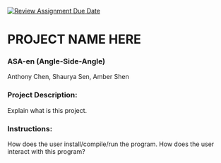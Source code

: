 [![Review Assignment Due Date](https://classroom.github.com/assets/deadline-readme-button-24ddc0f5d75046c5622901739e7c5dd533143b0c8e959d652212380cedb1ea36.svg)](https://classroom.github.com/a/SQs7pKlr)
# PROJECT NAME HERE

### ASA-en (Angle-Side-Angle)

Anthony Chen, Shaurya Sen, Amber Shen
       
### Project Description:

Explain what is this project.
  
### Instructions:

How does the user install/compile/run the program.
How does the user interact with this program?
